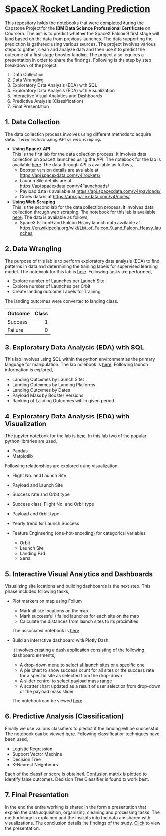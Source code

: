 # [SpaceX Rocket Landing Prediction](https://github.com/aaysul/applied-data-science-capstone)

This repository holds the notebooks that were completed during the Capstone Project for the **IBM Data Science Professional Certificate** on Coursera. The aim is to predict whether the SpaceX Falcon 9 first stage will land based on the data from previous launches. The data supporting the prediction is gathered using various sources. The project involves various steps to gather, clean and analyze data and then use it to predict the outcome of a first stage booster landing. The project also requires a presentation in order to share the findings. Following is the step by step breakdown of the project.

  1. Data Collection
  2. Data Wrangling 
  3. Exploratory Data Analysis (EDA) with SQL
  4. Exploratory Data Analysis (EDA) with Visualization
  5. Interactive Visual Analytics and Dashboards
  6. Predictive Analysis (Classification)
  7. Final Presentation
  
## 1. Data Collection  
   The data collection process involves using different methods to acquire data. These include using API or web scraping.
   * **Using SpaceX API** \
  This is the first lab for the data collection process. It involves data collection on SpaceX launches using the API. The notebook for the lab is available [here](https://github.com/aaysul/applied-data-science-capstone/blob/main/spacex-data-collection-api.ipynb). The data through API is available as follows,
      - Booster version details are available at https://api.spacexdata.com/v4/rockets/
      - Launch Site details are at https://api.spacexdata.com/v4/launchpads/
      - Payload data is available at https://api.spacexdata.com/v4/payloads/
      - Cores data is at https://api.spacexdata.com/v4/cores/
   * **Using Web Scraping** \
   This is the second lab for the data collection process. It involves data collection through web scraping. The notebook for this lab is available [here](https://github.com/aaysul/applied-data-science-capstone/blob/main/spacex-data-collection-webscraping.ipynb). The data is available as follows,
      - SpaceX Falcon9 and Falcon Heavy launch data available at https://en.wikipedia.org/wiki/List_of_Falcon_9_and_Falcon_Heavy_launches
## 2. Data Wrangling
   The purpose of this lab is to perform exploratory data analysis (EDA) to find patterns in data and determining the training labels for supervised learning model. The notebook for this lab is [here](https://github.com/aaysul/applied-data-science-capstone/blob/main/spacex-data-wrangling.ipynb). Following tasks are performed,
   * Explore number of Launches per Launch Site
   * Explore number of Launches per Orbit
   * Create landing outcome Labels for Training
   
The landing outcomes were converted to landing class.

| **Outcome**       | **Class**   |
| ------------------|------------:|
| Success           | 1           |
| Failure           | 0           |
        
## 3. Exploratory Data Analysis (EDA) with SQL
   This lab involves using SQL within the python environment as the primary language for manipulation. The lab notebook is [here](https://github.com/aaysul/applied-data-science-capstone/blob/main/spacex-eda-sql-coursera_sqllite.ipynb). Following launch information is explored,
   * Landing Outcomes by Launch Sites
   * Landing Outcomes by Landing Platforms
   * Landing Outcomes by Dates
   * Payload Mass by Booster Versions
   * Ranking of Landing Outcomes within given period

## 4. Exploratory Data Analysis (EDA) with Visualization
   The jupyter notebook for the lab is [here](https://github.com/aaysul/applied-data-science-capstone/blob/main/spacex-eda-dataviz.ipynb). In this lab two of the popular python libraries are used,
   * Pandas
   * Matplotlib

   Following relationships are explored using visualization,
   * Flight No. and Launch Site
   * Payload and Launch Site
   * Success rate and Orbit type
   * Success class, Flight No. and Orbit type
   * Payload and Orbit type
   * Yearly trend for Launch Success
   * Feature Engineering (one-hot-encoding) for categorical variables
   
     - Orbit
     - Launch Site
     - Landing Pad
     - Serial
 
## 5. Interactive Visual Analytics and Dashboards
   Visualizing site locations and building dashboards is the next step. This phase included following tasks,
   * Plot markers on map using Folium
     - Mark all site locations on the map
     - Mark successful / failed launches for each site on the map
     - Calculate the distances from launch sites to its proximities
      
     The associated notebook is [here](https://github.com/aaysul/applied-data-science-capstone/blob/main/spacex_launch_site_location.ipynb).
      
   * Build an interactive dashboard with Plotly Dash.
   
     It involves creating a dash application consisting of the following dashboard elements,
     - A drop-down menu to select all launch sites or a specific one
     - A pie chart to show success count for all sites or the success rate for a specific site as selected from the drop-down
     - A slider control to select payload mass range
     - A scatter chart updated as a result of user selection from drop-down or the payload mass slider
     
     The notebook can be viewed [here](https://github.com/aaysul/applied-data-science-capstone/blob/main/spacex_dash_app.ipynb). 

## 6. Predictive Analysis (Classification)
   Finally we use various classifiers to predict if the landing will be successful. The notebook can be viewed [here](https://github.com/aaysul/applied-data-science-capstone/blob/main/SpaceX_Machine%20Learning%20Prediction.ipynb). Following classification techniques have been used,
   * Logistic Regression
   * Support Vector Machine
   * Decision Tree
   * K-Nearest Neighbours
   
   Each of the classifier score is obtained. Confusion matrix is plotted to identify false outcomes. Decision Tree Classifier is found to work best.
   
## 7. Final Presentation
   In the end the entire working is shared in the form a presentation that explain the data acquisition, organizing, cleaning and processing tasks. The methodology is explained and the insights into the data are shared with visualizations. The conclusion details the findings of the study. [Click](https://github.com/aaysul/applied-data-science-capstone/blob/main/DS-Capstone_Final%20Presentation.pdf) to view the presentation.
